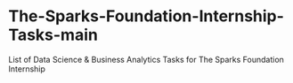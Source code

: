 # The-Sparks-Foundation-Internship-Tasks-main
List of Data Science &amp; Business Analytics Tasks for The Sparks Foundation Internship
